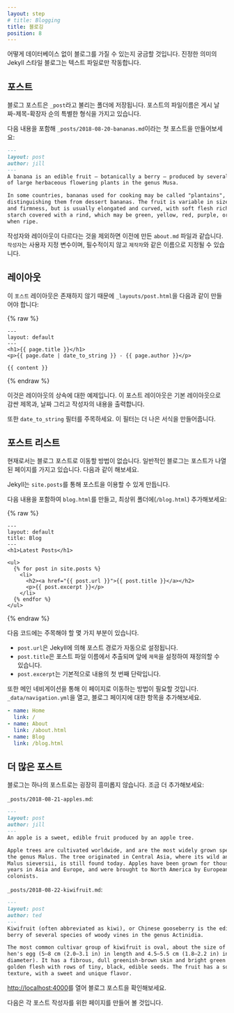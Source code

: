 ```yaml
---
layout: step
# title: Blogging
title: 블로깅
position: 8
---
```

<!-- You might be wondering how you can have a blog without a database. In true
Jekyll style, blogging is powered by text files only. -->
어떻게 데이터베이스 없이 블로그를 가질 수 있는지 궁금할 것입니다.
진정한 의미의 Jekyll 스타일 블로그는 텍스트 파일로만 작동합니다.

<!-- ## Posts -->
## 포스트

<!-- Blog posts live in a folder called `_posts`. The filename for posts have a
special format: the publish date, then a title, followed by an extension. -->
블로그 포스트은 `_post`라고 불리는 폴더에 저장됩니다.
포스트의 파일이름은 게시 날짜-제목-확장자 순의 특별한 형식을 가지고 있습니다.

<!-- Create your first post at `_posts/2018-08-20-bananas.md` with the
following content: -->
다음 내용을 포함해 `_posts/2018-08-20-bananas.md`이라는 첫 포스트을 만들어보세요:

```markdown
---
layout: post
author: jill
---
A banana is an edible fruit – botanically a berry – produced by several kinds
of large herbaceous flowering plants in the genus Musa.

In some countries, bananas used for cooking may be called "plantains",
distinguishing them from dessert bananas. The fruit is variable in size, color,
and firmness, but is usually elongated and curved, with soft flesh rich in
starch covered with a rind, which may be green, yellow, red, purple, or brown
when ripe.
```
<!-- 
This is like the `about.md` you created before except it has an author and
a different layout. `author` is a custom variable, it's not required and could
have been named something like `creator`. -->
작성자와 레이아웃이 다르다는 것을 제외하면 이전에 만든 `about.md` 파일과 같습니다.
`작성자`는 사용자 지정 변수이며, 필수적이지 않고 `제작자`와 같은 이름으로 지정될 수 있습니다.

<!-- ## Layout -->
## 레이아웃

<!-- The `post` layout doesn't exist so you'll need to create it at
`_layouts/post.html` with the following content: -->
이 `포스트` 레이아웃은 존재하지 않기 때문에 `_layouts/post.html`을 다음과 같이 만들어야 합니다:

{% raw %}
```liquid
---
layout: default
---
<h1>{{ page.title }}</h1>
<p>{{ page.date | date_to_string }} - {{ page.author }}</p>

{{ content }}
```
{% endraw %}

<!-- This is an example of layout inheritance. The post layout outputs the title,
date, author and content body which is wrapped by the default layout. -->
이것은 레이아웃의 상속에 대한 예제입니다. 이 포스트 레이아웃은 기본 레이아웃으로 감싼 제목과,
날짜 그리고 작성자의 내용을 출력합니다.

<!-- Also note the `date_to_string` filter, this formats a date into a nicer format. -->
또한 `date_to_string` 필터를 주목하세요. 이 필터는 더 나은 서식을 만들어줍니다.

<!-- ## List posts -->
## 포스트 리스트

<!-- There's currently no way to navigate to the blog post. Typically a blog has a
page which lists all the posts, let's do that next. -->
현재로서는 블로그 포스트로 이동할 방법이 없습니다.
일반적인 블로그는 포스트가 나열된 페이지를 가지고 있습니다. 다음과 같이 해보세요.


<!-- Jekyll makes posts available at `site.posts`. -->
Jekyll는 `site.posts`를 통해 포스트을 이용할 수 있게 만듭니다.

<!-- Create `blog.html` in your root (`/blog.html`) with the following content: -->
다음 내용을 포함하여 `blog.html`를 만들고, 최상위 폴더에(`/blog.html`) 추가해보세요:

{% raw %}
```liquid
---
layout: default
title: Blog
---
<h1>Latest Posts</h1>

<ul>
  {% for post in site.posts %}
    <li>
      <h2><a href="{{ post.url }}">{{ post.title }}</a></h2>
      <p>{{ post.excerpt }}</p>
    </li>
  {% endfor %}
</ul>
```
{% endraw %}

<!-- There's a few things to note with this code: -->
다음 코드에는 주목해야 할 몇 가지 부분이 있습니다.

<!-- * `post.url` is automatically set by Jekyll to the output path of the post
* `post.title` is pulled from the post filename and can be overridden by
setting `title` in front matter
* `post.excerpt` is the first paragraph of content by default -->
* `post.url`은 Jekyll에 의해 포스트 경로가 자동으로 설정됩니다.
* `post.title`은 포스트 파일 이름에서 추출되며 앞에 `제목`을 설정하여 재정의할 수 있습니다.
* `post.excerpt`는 기본적으로 내용의 첫 번째 단락입니다.

<!-- You also need a way to navigate to this page through the main navigation. Open
`_data/navigation.yml` and add an entry for the blog page: -->
또한 메인 네비게이션을 통해 이 페이지로 이동하는 방법이 필요할 것입니다.
`_data/navigation.yml`을 열고, 블로그 페이지에 대한 항목을 추가해보세요.

```yaml
- name: Home
  link: /
- name: About
  link: /about.html
- name: Blog
  link: /blog.html
```

<!-- ## More posts -->
## 더 많은 포스트

<!-- A blog isn't very exciting with a single post. Add a few more: -->
블로그는 하나의 포스트로는 굉장히 흥미롭지 않습니다. 조금 더 추가해보세요:

`_posts/2018-08-21-apples.md`:

```markdown
---
layout: post
author: jill
---
An apple is a sweet, edible fruit produced by an apple tree.

Apple trees are cultivated worldwide, and are the most widely grown species in
the genus Malus. The tree originated in Central Asia, where its wild ancestor,
Malus sieversii, is still found today. Apples have been grown for thousands of
years in Asia and Europe, and were brought to North America by European
colonists.
```

`_posts/2018-08-22-kiwifruit.md`:

```markdown
---
layout: post
author: ted
---
Kiwifruit (often abbreviated as kiwi), or Chinese gooseberry is the edible
berry of several species of woody vines in the genus Actinidia.

The most common cultivar group of kiwifruit is oval, about the size of a large
hen's egg (5–8 cm (2.0–3.1 in) in length and 4.5–5.5 cm (1.8–2.2 in) in
diameter). It has a fibrous, dull greenish-brown skin and bright green or
golden flesh with rows of tiny, black, edible seeds. The fruit has a soft
texture, with a sweet and unique flavor.
```

<!-- Open <a href="http://localhost:4000" target="_blank" data-proofer-ignore>http://localhost:4000</a>
and have a look through your blog posts. -->
<a href="http://localhost:4000" target="_blank" data-proofer-ignore>http://localhost:4000</a>를 열어
블로그 포스트을 확인해보세요.

<!-- Next we'll focus on creating a page for each post author. -->
다음은 각 포스트 작성자를 위한 페이지를 만들어 볼 것입니다.
